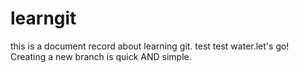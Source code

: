 # learngit
this is a document record about learning git.
test test water.let's go!
Creating a new branch is quick AND simple.